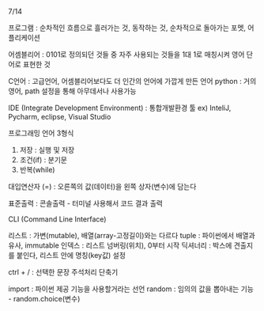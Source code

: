 7/14

프로그램 : 순차적인 흐름으로 흘러가는 것, 동작하는 것, 순차적으로 돌아가는 포멧, 어플리케이션

어셈블리어 : 0101로 정의되던 것들 중 자주 사용되는 것들을 1대 1로 매칭시켜 영어 단어로 표현한 것

C언어 : 고급언어, 어셈블리어보다도 더 인간의 언어에 가깝게 만든 언어
python : 거의 영어, path 설정을 통해 아무데서나 사용가능

IDE (Integrate Development Environment) : 통합개발환경 툴
ex) InteliJ, Pycharm, eclipse, Visual Studio

프로그래밍 언어 3형식

1. 저장 : 실행 및 저장
2. 조건(if) : 분기문
3. 반복(while)

대입연산자 (=) : 오른쪽의 값(데이터)을 왼쪽 상자(변수)에 담는다

표준출력 : 콘솔출력 - 터미널 사용해서 코드 결과 출력

CLI (Command Line Interface)

리스트 : 가변(mutable), 배열(array-고정길이)와는 다르다
tuple : 파이썬에서 배열과 유사, immutable
인덱스 : 리스트 넘버링(위치), 0부터 시작
딕셔너리 : 박스에 견출지를 붙인다, 리스트 안에 명칭(key값) 설정

ctrl + / : 선택한 문장 주석처리 단축기

import : 파이썬 제공 기능을 사용할거라는 선언
random : 임의의 값을 뽑아내는 기능 - random.choice(변수)